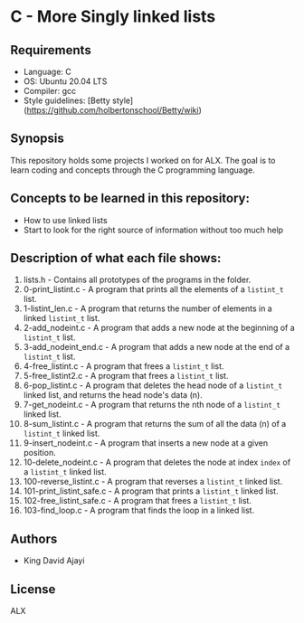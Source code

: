 # C - More Singly linked lists

## Requirements
* Language: C
* OS: Ubuntu 20.04 LTS
* Compiler: gcc
* Style guidelines: [Betty style] (https://github.com/holbertonschool/Betty/wiki)

## Synopsis
This repository holds some projects I worked on for ALX. The goal is to learn coding and concepts through the C programming language.

## Concepts to be learned in this repository:
* How to use linked lists
* Start to look for the right source of information without too much help

## Description of what each file shows:
1. lists.h - Contains all prototypes of the programs in the folder.
2. 0-print_listint.c - A program that prints all the elements of a `listint_t` list.
3. 1-listint_len.c - A program that returns the number of elements in a linked `listint_t` list.
4. 2-add_nodeint.c - A program that adds a new node at the beginning of a `listint_t` list.
5. 3-add_nodeint_end.c - A program that adds a new node at the end of a `listint_t` list.
6. 4-free_listint.c - A program that frees a `listint_t` list.
7. 5-free_listint2.c - A program that frees a `listint_t` list.
8. 6-pop_listint.c - A program that deletes the head node of a `listint_t` linked list, and returns the head node's data (n).
9. 7-get_nodeint.c - A program that returns the nth node of a `listint_t` linked list.
10. 8-sum_listint.c - A program that returns the sum of all the data (n) of a `listint_t` linked list.
11. 9-insert_nodeint.c - A program that inserts a new node at a given position.
12. 10-delete_nodeint.c - A program that deletes the node at index `index` of a `listint_t` linked list.
13. 100-reverse_listint.c - A program that reverses a `listint_t` linked list.
14. 101-print_listint_safe.c - A program that prints a `listint_t` linked list.
15. 102-free_listint_safe.c - A program that frees a `listint_t` list.
16. 103-find_loop.c - A program that finds the loop in a linked list.

## Authors
* King David Ajayi

## License
ALX
